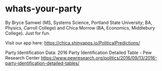 # whats-your-party
By Bryce Samwel (MS, Systems Science, Portland State University; BA, Physics, Carroll College) and Chica Morrow (BA, Economics, Middlebury College). Just for fun.


Visit our app here:
https://chica.shinyapps.io/PoliticalPredictions/

Party Identification Data:
2016 Party Identification Detailed Table - Pew Research Center
https://www.pewresearch.org/politics/2016/09/13/2016-party-identification-detailed-tables/
